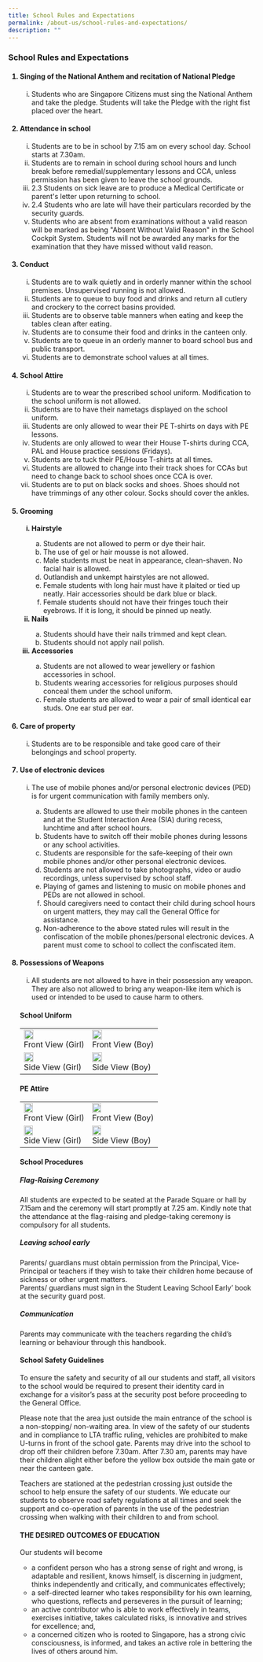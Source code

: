 ```yaml
---
title: School Rules and Expectations
permalink: /about-us/school-rules-and-expectations/
description: ""
---
```

### School Rules and Expectations

<ol>
	<h4><li> Singing of the National Anthem and recitation of National Pledge</li></h4>
	<ol style="list-style-type: lower-roman">
		<li> Students who are Singapore Citizens must sing the National Anthem and take the pledge. Students will take the Pledge with the right fist placed over the heart.</li>
	</ol>
	<h4><li> Attendance in school</li></h4>
	<ol style="list-style-type: lower-roman">
		<li>Students are to be in school by 7.15 am on every school day. School starts at 7.30am. </li>
		<li>Students are to remain in school during school hours and lunch break before remedial/supplementary lessons and CCA, unless permission has been given to leave the school grounds.</li>
		<li>2.3 Students on sick leave are to produce a Medical Certificate or parent's letter upon returning to school.</li>
		<li>2.4 Students who are late will have their particulars recorded by the security guards. </li>
		<li>Students who are absent from examinations without a valid reason will be marked as being "Absent Without Valid Reason" in the School Cockpit System. Students will not be awarded any marks for the examination that they have missed without valid reason.</li>
	</ol>
	<h4><li> Conduct</li></h4>
	<ol style="list-style-type: lower-roman">
		<li> Students are to walk quietly and in orderly manner within the school premises. Unsupervised running is not allowed.</li>
		<li>Students are to queue to buy food and drinks and return all cutlery and crockery to the correct basins provided.</li>
		<li>Students are to observe table manners when eating and keep the tables clean after eating.</li>
		<li>Students are to consume their food and drinks in the canteen only.</li>
		<li>Students are to queue in an orderly manner to board school bus and public transport.</li>
		<li>Students are to demonstrate school values at all times.</li>
	</ol>
	<h4><li> School Attire</li></h4>
		<ol style="list-style-type: lower-roman">
			<li>Students are to wear the prescribed school uniform. Modification to the school uniform is not allowed.</li>
			<li>Students are to have their nametags displayed on the school uniform.</li>
			<li>Students are only allowed to wear their PE T-shirts on days with PE lessons.</li>
			<li>Students are only allowed to wear their House T-shirts during CCA, PAL and House practice sessions (Fridays).</li>
			<li>Students are to tuck their PE/House T-shirts at all times.</li>
			<li>Students are allowed to change into their track shoes for CCAs but need to change back to school shoes once CCA is over.</li>
			<li>Students are to put on black socks and shoes. Shoes should not have trimmings of any other colour. Socks should cover the ankles.</li>
	</ol>
	<h4><li> Grooming</li></h4>
	<ol style="list-style-type: lower-roman">
		<strong><li>Hairstyle</li></strong>
			<ol style="list-style-type: lower-alpha">
				<li>Students are not allowed to perm or dye their hair.</li>
				<li>The use of gel or hair mousse is not allowed.</li>
				<li>Male students must be neat in appearance, clean-shaven. No facial hair is allowed.</li>
				<li>Outlandish and unkempt hairstyles are not allowed.</li>
				<li>Female students with long hair must have it plaited or tied up neatly. Hair accessories should be dark blue or black.</li>
				<li>Female students should not have their fringes touch their eyebrows. If it is long, it should be pinned up neatly.</li>
		</ol>
	<strong><li>Nails</li></strong>
		<ol style="list-style-type: lower-alpha">
			<li>Students should have their nails trimmed and kept clean.</li>
			<li>Students should not apply nail polish.</li>
		</ol>
	<strong><li>Accessories</li></strong>
		<ol style="list-style-type: lower-alpha">
			<li>Students are not allowed to wear jewellery or fashion accessories in school.</li>
			<li>Students wearing accessories for religious purposes should conceal them under the school uniform.</li>
			<li>Female students are allowed to wear a pair of small identical ear studs. One ear stud per ear.</li>
		</ol>
		</ol>
		<h4><li>  Care of property</li></h4>
		<ol style="list-style-type: lower-roman">
			<li>Students are to be responsible and take good care of their belongings and school property.</li>
		</ol>
	<h4><li> Use of electronic devices</li></h4>
		<ol style="list-style-type: lower-roman">
			<li>The use of mobile phones and/or personal electronic devices (PED) is for urgent communication with family members only.</li>
				<ol style="list-style-type: lower-alpha">
					<li>Students are allowed to use their mobile phones in the canteen and at the Student Interaction Area (SIA) during recess, lunchtime and after school hours.</li>
					<li>Students have to switch off their mobile phones during lessons or any school activities.</li>
					<li>Students are responsible for the safe-keeping of their own mobile phones and/or other personal electronic devices.</li>
					<li>Students are not allowed to take photographs, video or audio recordings, unless supervised by school staff.</li>
					<li>Playing of games and listening to music on mobile phones and PEDs are not allowed in school.</li>
					<li>Should caregivers need to contact their child during school hours on urgent matters, they may call the General Office for assistance.</li>
					<li>Non-adherence to the above stated rules will result in the confiscation of the mobile phones/personal electronic devices. A parent must come to school to collect the confiscated item.</li>
				</ol>
			</ol>
			<h4><li>Possessions of Weapons</li></h4>
			<ol style="list-style-type: lower-roman">
			<li>All students are not allowed to have in their possession any weapon. They are also not allowed to bring any weapon-like item which is used or intended to be used to cause harm to others.  </li>
		</ol>
<h4>School Uniform</h4>

<table style="width:75%">
	<tr>
		<td>
			<img src="/images/About%20US/School%20Uniform%20and%20PE%20Attire/Front%20View%20(Girl).jpg" style="width:40%"/>
			<br>
			Front View (Girl)
		</td>
		<td>
			<img src="/images/About%20US/School%20Uniform%20and%20PE%20Attire/Front%20View%20(Boy).jpg" style="width:40%"/>
			<br>
			Front View (Boy)
		</td>
	</tr>
	<tr>
		<td>
			<img src="/images/About%20US/School%20Uniform%20and%20PE%20Attire/Side%20View%20(Girl).jpg" style="width:40%"/>
			<br>
			Side View (Girl)
		</td>
		<td>
			<img src="/images/About%20US/School%20Uniform%20and%20PE%20Attire/Side%20View%20(Boy).jpg" style="width:40%"/>
			<br>
			Side View (Boy)
		</td>
	</tr>
</table>

<h4>PE Attire</h4>

<table style="width:75%">
	<tr>
		<td>
			<img src="/images/About%20US/School%20Uniform%20and%20PE%20Attire/PE%20Front%20View%20(Girl).jpg" style="width:38%"/>
			<br>
			Front View (Girl)
		</td>
		<td>
			<img src="/images/About%20US/School%20Uniform%20and%20PE%20Attire/PE%20Front%20View%20(Boy).jpg" style="width:38%"/>
			<br>
			Front View (Boy)
		</td>
	</tr>
	<tr>
		<td>
			<img src="/images/About%20US/School%20Uniform%20and%20PE%20Attire/PE%20Side%20View%20(Girl).jpg" style="width:38%"/>
			<br>
			Side View (Girl)
		</td>
		<td>
			<img src="/images/About%20US/School%20Uniform%20and%20PE%20Attire/PE%20Side%20View%20(Boy).jpg" style="width:38%"/>
			<br>
			Side View (Boy)
		</td>
	</tr>
</table>
			

#### School Procedures


##### Flag-Raising Ceremony

All students are expected to be seated at the Parade Square or hall by 7.15am and the ceremony will start promptly at 7.25 am. Kindly note that the attendance at the flag-raising and pledge-taking ceremony is compulsory for all students.

  

##### Leaving school early

Parents/ guardians must obtain permission from the Principal, Vice-Principal or teachers if they wish to take their children home because of sickness or other urgent matters.
<br>
Parents/ guardians must sign in the Student Leaving School Early’ book at the security guard post.

  

##### Communication

Parents may communicate with the teachers regarding the child’s learning or behaviour through this handbook.

  

#### School Safety Guidelines


To ensure the safety and security of all our students and staff, all visitors to the school would be required to present their identity card in exchange for a visitor’s pass at the security post before proceeding to the General Office.
<br>

Please note that the area just outside the main entrance of the school is a non-stopping/ non-waiting area. In view of the safety of our students and in compliance to LTA traffic ruling, vehicles are prohibited to make U-turns in front of the school gate. Parents may drive into the school to drop off their children before 7.30am. After 7.30 am, parents may have their children alight either before the yellow box outside the main gate or near the canteen gate.
<br>

Teachers are stationed at the pedestrian crossing just outside the school to help ensure the safety of our students. We educate our students to observe road safety regulations at all times and seek the support and co-operation of parents in the use of the pedestrian crossing when walking with their children to and from school.

  

#### THE DESIRED OUTCOMES OF EDUCATION


Our students will become

*   a confident person who has a strong sense of right and wrong, is adaptable and resilient, knows himself, is discerning in judgment, thinks independently and critically, and communicates effectively;
*   a self-directed learner who takes responsibility for his own learning, who questions, reflects and perseveres in the pursuit of learning;
*   an active contributor who is able to work effectively in teams, exercises initiative, takes calculated risks, is innovative and strives for excellence; and,
*   a concerned citizen who is rooted to Singapore, has a strong civic consciousness, is informed, and takes an active role in bettering the lives of others around him.